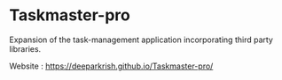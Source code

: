 # Taskmaster-pro
Expansion of  the task-management application incorporating third party libraries.

Website :
https://deeparkrish.github.io/Taskmaster-pro/
